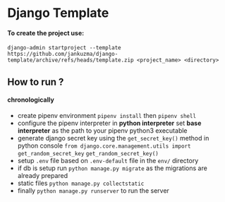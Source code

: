 # Django Template 
#### To create the project use:
`django-admin startproject --template https://github.com/jankuzma/django-template/archive/refs/heads/template.zip <project_name> <directory>`
## How to run ?
#### chronologically
- create pipenv environment `pipenv install` then `pipenv shell`
- configure the pipenv interpreter 
  in **python interpreter** set **base interpreter** 
  as the path to your pipenv python3 executable
- generate django secret key using the `get_secret_key()` method in python console
  `from django.core.management.utils import get_random_secret_key`
  `get_random_secret_key()`
- setup `.env` file based on `.env-default` file in the `env/` directory
- if db is setup run `python manage.py migrate` as the migrations are already prepared
- static files  `python manage.py collectstatic`
- finally `python manage.py runserver` to run the server
